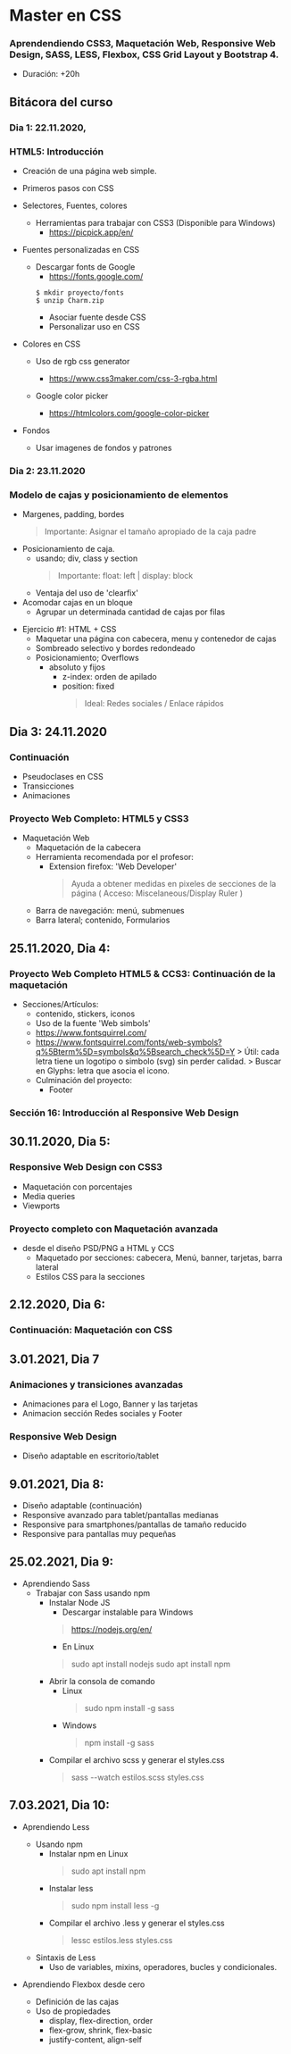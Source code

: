 # Master en CSS
### Aprendendiendo CSS3, Maquetación Web, Responsive Web Design, SASS, LESS, Flexbox, CSS Grid Layout y Bootstrap 4. 
  - Duración: +20h


## Bitácora del curso

### Dia 1: 22.11.2020,		
### HTML5: Introducción 
- Creación de una página web simple.
* Primeros pasos con CSS
- Selectores, Fuentes, colores
  - Herramientas para trabajar con CSS3 (Disponible para Windows)
    - https://picpick.app/en/

- Fuentes personalizadas en CSS
  - Descargar fonts de Google
    - https://fonts.google.com/
    ```
    $ mkdir proyecto/fonts
    $ unzip Charm.zip
    ```
    * Asociar fuente desde CSS
    * Personalizar uso en CSS
	
* Colores en CSS
    * Uso de rgb css generator
      - https://www.css3maker.com/css-3-rgba.html

    * Google color picker
      - https://htmlcolors.com/google-color-picker

* Fondos 
  - Usar imagenes de fondos y patrones

### Dia 2: 23.11.2020
### Modelo de cajas y posicionamiento de elementos

- Margenes, padding, bordes
  	> Importante: Asignar el tamaño apropiado de la caja padre
- Posicionamiento de caja.
  	- usando; div, class y section
  	  > Importante: float: left | display: block
  	- Ventaja del uso de 'clearfix'
- Acomodar cajas en un bloque
  	- Agrupar un determinada cantidad de cajas por filas
* Ejercicio #1: HTML + CSS
  - Maquetar una página con cabecera, menu y contenedor de cajas
  - Sombreado selectivo y bordes redondeado
  - Posicionamiento; Overflows
  	- absoluto y fijos
  	  - z-index: orden de apilado
  	  - position: fixed
  	    > Ideal: Redes sociales / Enlace rápidos

## Dia 3: 24.11.2020
### Continuación 
* Pseudoclases en CSS
* Transicciones
* Animaciones

### Proyecto Web Completo: HTML5 y CSS3
- Maquetación Web
    - Maquetación de la cabecera
  	- Herramienta recomendada por el profesor:
  	  - Extension firefox: 'Web Developer' 
  	  	> Ayuda a obtener medidas en pixeles de secciones de la página
  	  	> ( Acceso: Miscelaneous/Display Ruler )
  	- Barra de navegación: menú, submenues
  	- Barra lateral;  contenido, Formularios

## 25.11.2020, Dia 4: 

### Proyecto Web Completo HTML5 & CCS3: Continuación de la maquetación 
- Secciones/Artículos:
  - contenido, stickers, iconos 
  - Uso de la fuente 'Web simbols'
  - https://www.fontsquirrel.com/
  - https://www.fontsquirrel.com/fonts/web-symbols?q%5Bterm%5D=symbols&q%5Bsearch_check%5D=Y
		    > Útil: cada letra tiene un logotipo o simbolo (svg) sin perder calidad.
		    > Buscar en Glyphs: letra que asocia el icono.
  - Culminación del proyecto: 
    - Footer



### Sección 16:  Introducción al Responsive Web Design

## 30.11.2020, Dia 5: 

### Responsive Web Design con CSS3
- Maquetación con porcentajes
- Media queries
- Viewports
### Proyecto completo con Maquetación avanzada
- desde el diseño PSD/PNG a HTML y CCS
  - Maquetado por secciones: cabecera, Menú, banner, tarjetas, barra lateral
  - Estilos CSS para la secciones

## 2.12.2020, Dia 6:
### Continuación:  Maquetación con CSS

## 3.01.2021, Dia 7
### Animaciones y transiciones avanzadas
- Animaciones para el Logo, Banner y las tarjetas
- Animacion sección Redes sociales y Footer
### Responsive Web Design
- Diseño adaptable en escritorio/tablet
## 9.01.2021, Dia 8:
- Diseño adaptable (continuación)
- Responsive avanzado para tablet/pantallas medianas
- Responsive para smartphones/pantallas de tamaño reducido
- Responsive para pantallas muy pequeñas

## 25.02.2021, Dia 9:
- Aprendiendo Sass
  - Trabajar con Sass usando npm
    - Instalar Node JS
      - Descargar instalable para Windows
      > https://nodejs.org/en/
      - En Linux
      > sudo apt install nodejs
      > sudo apt install npm
    - Abrir la consola de comando
      - Linux
        > sudo npm install -g sass
      - Windows
        > npm install -g sass
    - Compilar el archivo scss y generar el styles.css
        > sass --watch estilos.scss styles.css

## 7.03.2021, Dia 10:
- Aprendiendo Less
  - Usando npm
    - Instalar npm en Linux
      > sudo apt install npm
    - Instalar less
      > sudo npm install less -g
    - Compilar el archivo .less y generar el styles.css
      > lessc estilos.less styles.css
  - Sintaxis de Less
    - Uso de variables, mixins, operadores, bucles y condicionales.

- Aprendiendo Flexbox desde cero
  - Definición de las cajas
  - Uso de propiedades
    - display, flex-direction, order
    - flex-grow, shrink, flex-basic
    - justify-content, align-self
